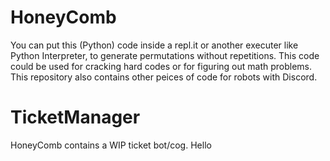# HoneyComb
You can put this (Python) code inside a repl.it or another executer like Python Interpreter, to generate permutations without repetitions. This code could be used for cracking hard codes or for figuring out math problems. This repository also contains other peices of code for robots with Discord.

# TicketManager

HoneyComb contains a WIP ticket bot/cog.
Hello
